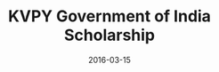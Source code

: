 ---
layout: award
date: 2016-03-15

title: "KVPY Government of India Scholarship"
year: 2016
link: https://en.wikipedia.org/wiki/Kishore_Vaigyanik_Protsahan_Yojana
---